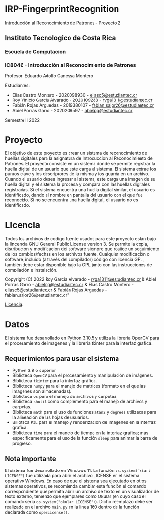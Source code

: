 # IRP-FingerprintRecognition
Introducción al Reconocimiento de Patrones - Proyecto 2

## Instituto Tecnologico de Costa Rica
### Escuela de Computacion

### IC8046 - Introducción al Reconocimiento de Patrones

Profesor: Eduardo Adolfo Canessa Montero

Estudiantes: 
+ Elias Castro Montero - 2020098930 - eliasc5@estudiantec.cr
+ Roy Vinicio Garcia Alvarado - 2020109283 - rvga1311@estudiantec.cr
+ Fabián Rojas Arguedas - 2019380107 - fabian.sajor26@estudiantec.cr
+ Abiel Porras Garro - 2020209597 - abielpg@estudiantec.cr

Semestre II 2022

# Proyecto

El objetivo de este proyecto es crear un sistema de reconocimiento de huellas digitales para la asignatura de Introduccion al Reconocimiento de Patrones. El proyecto consiste en un sistema donde se permite registrar la huella digital de un usuario que este carga al sistema. El sistema extrae los puntos clave y los descriptores de la misma y los guarda en un archivo. Cuando el usuario desea ingresar al sistema, este carga una imagen de su huella digital y el sistema la procesa y compara con las huellas digitales registradas. Si el sistema encuentra una huella digital similar, el usuario es identificado, dando el nombre en pantalla del usuario con el que fue reconocido. Si no se encuentra una huella digital, el usuario no es identificado.

# Licencia

Todos los archivos de codigo fuente usados para este proyecto están bajo la lincencia GNU General Public License version 3. Se permite la copia, distribucion y modificacion del software siempre que realice un seguimiento de los cambios/fechas en los archivos fuente. Cualquier modificación o software, incluido (a través del compilador) código con licencia GPL, también debe estar disponible bajo la GPL junto con las instrucciones de compilación e instalación.

Copyright (C) 2022  Roy Garcia Alvarado - rvga1311@estudiantec.cr & Abiel Porras Garro - abielpg@estudiantec.cr & Elias Castro Montero - eliasc5@estudiantec.cr & Fabián Rojas Arguedas - fabian.sajor26@estudiantec.cr"

  [Licencia](https://github.com/rvga1311/IRP-FingerprintRecognition/blob/main/LICENSE). 

# Datos
El sistema fue desarrollado en Python 3.10.5 y utiliza la libreria OpenCV para el procesamiento de imagenes y la libreria tkinter para la interfaz grafica.

## Requerimientos para usar el sistema
+ Python 3.8 o superior
+ Biblioteca ```OpenCV``` para el procesamiento y manipulación de imágenes.
+ Biblioteca ```tkinter``` para la interfaz gráfica.
+ Biblioteca ```numpy``` para el manejo de matrices (formato en el que las imagenes son almacenadas).
+ Biblioteca ```os``` para el manejo de archivos y carpetas.
+ Biblioteca ```shutil``` como complemento para el manejo de archivos y carpetas.
+ Biblioteca ```math``` para el uso de funciones ```atan2``` y ```degrees```  utilizadas para la alineación de las hojas de usuarios.
+ Bilioteca ```PIL``` para el manejo y renderización de imagenes en la interfaz grafica.
+ Biblioteca ```time``` para el manejo de tiempo en la interfaz grafica; más especificamente para el uso de la función ```sleep``` para animar la barra de progreso.

## Nota importante
El sistema fue desarrollado en Windows 11. La función ```os.system("start LICENSE")``` fue utilizada para abrir el archivo LICENSE  en el sistema operativo Windows. En caso de que el sistema sea ejecutado en otros sistemas operativos, se recomienda cambiar esta función el comando correspondiente que permita abrir un archivo de texto en un visualizador de texto externo, teniendo que ejemplares como Okular (en cuyo caso el comando seria ```os.system("okular LICENSE")```). Dicho reemplazo debe ser realizado en el archivo ```main.py``` en la linea 160 dentro de la función declarada como ```openLicense()```.
